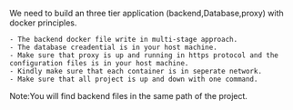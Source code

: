 We need to build an three tier application (backend,Database,proxy) with docker principles.


	- The backend docker file write in multi-stage approach.
	- The database creadential is in your host machine.
	- Make sure that proxy is up and running in https protocol and the configuration files is in your host machine.
	- Kindly make sure that each container is in seperate network.
	- Make sure that all project is up and down with one command.



Note:You will find backend files in the same path of the project.
